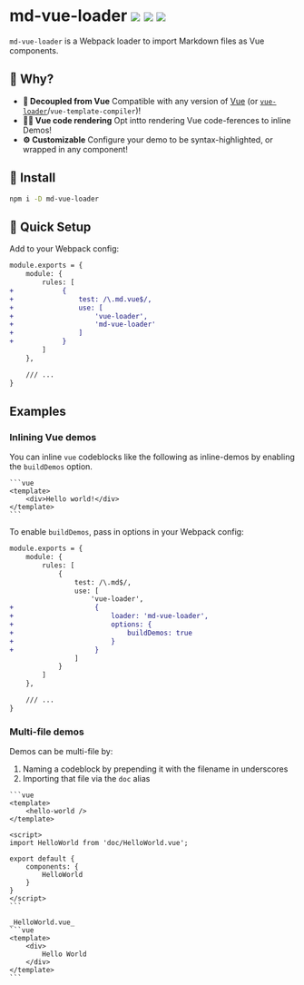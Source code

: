 # md-vue-loader <a href="https://npm.im/md-vue-loader"><img src="https://badgen.net/npm/v/md-vue-loader"></a> <a href="https://npm.im/md-vue-loader"><img src="https://badgen.net/npm/dm/md-vue-loader"></a> <a href="https://packagephobia.now.sh/result?p=md-vue-loader"><img src="https://packagephobia.now.sh/badge?p=md-vue-loader"></a>

`md-vue-loader` is a Webpack loader to import Markdown files as Vue components.

## :raising_hand: Why?
- **🙌 Decoupled from Vue** Compatible with any version of [Vue](https://github.com/vuejs/vue) (or [`vue-loader`](https://vue-loader.vuejs.org)/`vue-template-compiler`)!
- **👩‍🎨 Vue code rendering** Opt intto rendering Vue code-ferences to inline Demos!
- **⚙️ Customizable** Configure your demo to be syntax-highlighted, or wrapped in any component!

## :rocket: Install
```bash
npm i -D md-vue-loader
```

## 🚦 Quick Setup
Add to your Webpack config:

```diff
module.exports = {
    module: {
        rules: [
+            {
+                test: /\.md.vue$/,
+                use: [
+                    'vue-loader',
+                    'md-vue-loader'
+                ]
+            }
        ]
    },

    /// ...
}
```

## Examples

### Inlining Vue demos
You can inline `vue` codeblocks like the following as inline-demos by enabling the `buildDemos` option.

````
```vue
<template>
    <div>Hello world!</div>
</template>
```
````

To enable `buildDemos`, pass in options in your Webpack config:

```diff
module.exports = {
    module: {
        rules: [
            {
                test: /\.md$/,
                use: [
                    'vue-loader',
+                    {
+                        loader: 'md-vue-loader',
+                        options: {
+                            buildDemos: true
+                        }
+                    }
                ]
            }
        ]
    },

    /// ...
}
```

### Multi-file demos
Demos can be multi-file by:
1. Naming a codeblock by prepending it with the filename in underscores
2. Importing that file via the `doc` alias

````
```vue
<template>
    <hello-world />
</template>

<script>
import HelloWorld from 'doc/HelloWorld.vue';

export default {
    components: {
        HelloWorld
    }
}
</script>
```
````

````
_HelloWorld.vue_
```vue
<template>
    <div>
        Hello World
    </div>
</template>
```
````
